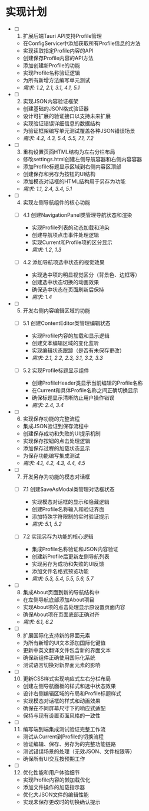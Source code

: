 # 实现计划

- [ ] 1. 扩展后端Tauri API支持Profile管理
  - 在ConfigService中添加获取所有Profile信息的方法
  - 实现读取指定Profile内容的API
  - 创建保存Profile内容的API方法
  - 添加创建新Profile的功能
  - 实现Profile名称验证逻辑
  - 为所有新增方法编写单元测试
  - _需求: 1.2, 2.1, 3.1, 4.1, 5.1_

- [ ] 2. 实现JSON内容验证框架
  - 创建基础的JSON格式验证器
  - 设计可扩展的验证接口以支持未来扩展
  - 实现验证错误详细信息的数据结构
  - 为验证框架编写单元测试覆盖各种JSON错误场景
  - _需求: 4.2, 4.3, 5.4, 5.5, 7.1, 7.2_

- [ ] 3. 重构设置页面HTML结构为左右分栏布局
  - 修改settings.html创建左侧导航容器和右侧内容容器
  - 添加Profile标题显示区域到右侧内容区顶部
  - 创建保存和另存为按钮的UI结构
  - 添加模态对话框的HTML结构用于另存为功能
  - _需求: 1.1, 2.4, 3.4, 5.1_

- [ ] 4. 实现左侧导航组件的核心功能
  - [ ] 4.1 创建NavigationPanel类管理导航状态和渲染
    - 实现Profile列表的动态加载和渲染
    - 创建导航项点击事件处理逻辑
    - 实现Current和Profile项的区分显示
    - _需求: 1.2, 1.3_

  - [ ] 4.2 添加导航项选中状态的视觉效果
    - 实现选中项的明显视觉区分（背景色、边框等）
    - 创建选中状态切换的动画效果
    - 确保选中状态在页面刷新后保持
    - _需求: 1.4_

- [ ] 5. 开发右侧内容编辑区域的功能
  - [ ] 5.1 创建ContentEditor类管理编辑状态
    - 实现Profile内容的加载和显示逻辑
    - 创建文本编辑区域的变化监听
    - 实现编辑状态跟踪（是否有未保存更改）
    - _需求: 2.1, 2.2, 2.3, 3.1, 3.2, 3.3_

  - [ ] 5.2 实现Profile标题显示组件
    - 创建ProfileHeader类显示当前编辑的Profile名称
    - 在Current和具体Profile名称之间正确切换显示
    - 确保标题显示清晰防止用户操作错误
    - _需求: 2.4, 3.4_

- [ ] 6. 实现保存功能的完整流程
  - 集成JSON验证到保存流程中
  - 创建保存成功和失败的UI提示机制
  - 实现保存按钮的点击处理逻辑
  - 添加保存过程的加载状态显示
  - 为保存功能编写集成测试
  - _需求: 4.1, 4.2, 4.3, 4.4, 4.5_

- [ ] 7. 开发另存为功能的模态对话框
  - [ ] 7.1 创建SaveAsModal类管理对话框状态
    - 实现模态对话框的显示和隐藏逻辑
    - 创建Profile名称输入和验证界面
    - 添加特殊字符限制的实时验证提示
    - _需求: 5.1, 5.2_

  - [ ] 7.2 实现另存为功能的核心逻辑
    - 集成Profile名称验证和JSON内容验证
    - 创建新Profile后更新左侧导航列表
    - 实现另存为成功和失败的UI反馈
    - 添加文件名格式预览功能
    - _需求: 5.3, 5.4, 5.5, 5.6, 5.7_

- [ ] 8. 集成About页面到新的导航结构中
  - 在左侧导航底部添加About项目
  - 实现About项的点击处理显示原设置页面内容
  - 确保About项在页面底部正确对齐
  - _需求: 6.1, 6.2_

- [ ] 9. 扩展国际化支持新的界面元素
  - 为所有新增的UI文本添加国际化键值
  - 更新中英文翻译文件包含新的界面文本
  - 确保新组件正确使用国际化系统
  - 测试语言切换对新界面元素的影响

- [ ] 10. 更新CSS样式实现响应式左右分栏布局
  - 创建左侧导航面板的样式和选中状态效果
  - 设计右侧编辑区域的布局和Profile标题样式
  - 实现模态对话框的样式和动画效果
  - 确保在不同屏幕尺寸下的响应式适配
  - 保持与现有设置页面风格的一致性

- [ ] 11. 编写端到端集成测试验证完整工作流
  - 测试从Current到Profile的切换流程
  - 验证编辑、保存、另存为的完整功能链路
  - 测试错误场景的处理（无效JSON、文件权限等）
  - 确保所有UI交互按预期工作

- [ ] 12. 优化性能和用户体验细节
  - 实现Profile内容的懒加载优化
  - 添加文件操作的加载指示器
  - 优化大JSON文件的编辑性能
  - 实现未保存更改时的切换确认提示